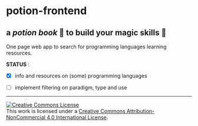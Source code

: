 # potion-frontend
## a *potion book* 📖 to build your magic skills 🎇 


One page web app to search for programming languages learning resources.

__STATUS__ : 
* [x] info and resources on (some) programming languages
* [ ] implement filtering on paradigm, type and use



-------------

<a rel="license" href="http://creativecommons.org/licenses/by-nc/4.0/"><img alt="Creative Commons License" style="border-width:0" src="https://i.creativecommons.org/l/by-nc/4.0/88x31.png" /></a><br />This work is licensed under a <a rel="license" href="http://creativecommons.org/licenses/by-nc/4.0/">Creative Commons Attribution-NonCommercial 4.0 International License</a>.

